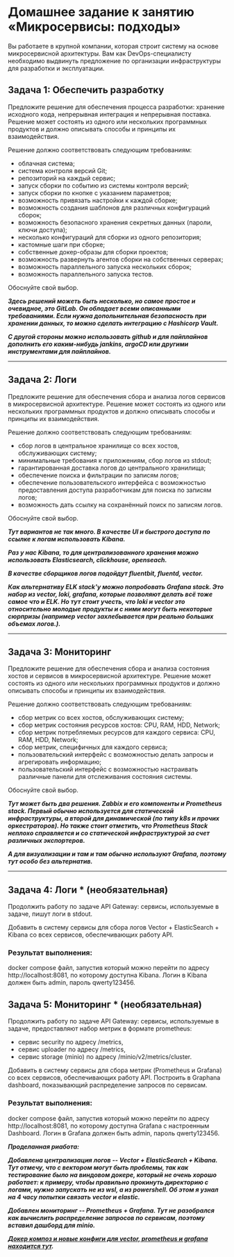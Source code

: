 # Домашнее задание к занятию «Микросервисы: подходы»

Вы работаете в крупной компании, которая строит систему на основе микросервисной архитектуры.
Вам как DevOps-специалисту необходимо выдвинуть предложение по организации инфраструктуры для разработки и эксплуатации.


## Задача 1: Обеспечить разработку

Предложите решение для обеспечения процесса разработки: хранение исходного кода, непрерывная интеграция и непрерывная поставка. 
Решение может состоять из одного или нескольких программных продуктов и должно описывать способы и принципы их взаимодействия.

Решение должно соответствовать следующим требованиям:
- облачная система;
- система контроля версий Git;
- репозиторий на каждый сервис;
- запуск сборки по событию из системы контроля версий;
- запуск сборки по кнопке с указанием параметров;
- возможность привязать настройки к каждой сборке;
- возможность создания шаблонов для различных конфигураций сборок;
- возможность безопасного хранения секретных данных (пароли, ключи доступа);
- несколько конфигураций для сборки из одного репозитория;
- кастомные шаги при сборке;
- собственные докер-образы для сборки проектов;
- возможность развернуть агентов сборки на собственных серверах;
- возможность параллельного запуска нескольких сборок;
- возможность параллельного запуска тестов.

Обоснуйте свой выбор.

_**Здесь решений можеть быть несколько, но самое простое и очевидное, это GitLab. Он обладает всеми описанными требованиями. Если нужна допольнительная безопасность при хранении данных, то можно сделать интеграцию с Hashicorp Vault.**_

_**С другой стороны можно использовать github и для пайплайнов дополнить его каким-нибудь jankins, argoCD или другими инструментами для пайплайнов.**_

---

## Задача 2: Логи

Предложите решение для обеспечения сбора и анализа логов сервисов в микросервисной архитектуре.
Решение может состоять из одного или нескольких программных продуктов и должно описывать способы и принципы их взаимодействия.

Решение должно соответствовать следующим требованиям:
- сбор логов в центральное хранилище со всех хостов, обслуживающих систему;
- минимальные требования к приложениям, сбор логов из stdout;
- гарантированная доставка логов до центрального хранилища;
- обеспечение поиска и фильтрации по записям логов;
- обеспечение пользовательского интерфейса с возможностью предоставления доступа разработчикам для поиска по записям логов;
- возможность дать ссылку на сохранённый поиск по записям логов.

Обоснуйте свой выбор.

_**Тут вариантов не так много. В качестве UI и быстрого доступа по ссылке к логам использовать Kibana.**_

_**Раз у нас Kibana, то для централизованного хранения можно использовать Elasticsearch, clickhouse, openseach.**_

_**В качестве сборщиков логов подойдут fluentbit, fluentd, vector.**_

_**Как альтернативу ELK stack'у можно попробовать Grafana stack. Это набор из vector, loki, grafana, которые позволяют делать всё тоже самое что и ELK. Но тут стоит учесть, что loki и vector это относительно молодые продукты и с ними могут быть некоторые сюрпризы (например vector захлебывается при реально больших объемах логов.).**_

---

## Задача 3: Мониторинг

Предложите решение для обеспечения сбора и анализа состояния хостов и сервисов в микросервисной архитектуре.
Решение может состоять из одного или нескольких программных продуктов и должно описывать способы и принципы их взаимодействия.

Решение должно соответствовать следующим требованиям:
- сбор метрик со всех хостов, обслуживающих систему;
- сбор метрик состояния ресурсов хостов: CPU, RAM, HDD, Network;
- сбор метрик потребляемых ресурсов для каждого сервиса: CPU, RAM, HDD, Network;
- сбор метрик, специфичных для каждого сервиса;
- пользовательский интерфейс с возможностью делать запросы и агрегировать информацию;
- пользовательский интерфейс с возможностью настраивать различные панели для отслеживания состояния системы.

Обоснуйте свой выбор.

_**Тут может быть два решения. Zabbix и его компоненты и Prometheus stack. Первый обычно используется для статической инфраструктуры, а второй для динамической (по типу k8s и прочих оркестраторов). Но также стоит отметить, что Prometheus Stack неплохо справляется и со статической инфраструктурой за счет различных экспортеров.**_

_**А для визуализации и там и там обычно используют Grafana, поэтому тут особо без альтернатив.**_

---

## Задача 4: Логи * (необязательная)

Продолжить работу по задаче API Gateway: сервисы, используемые в задаче, пишут логи в stdout. 

Добавить в систему сервисы для сбора логов Vector + ElasticSearch + Kibana со всех сервисов, обеспечивающих работу API.

### Результат выполнения: 

docker compose файл, запустив который можно перейти по адресу http://localhost:8081, по которому доступна Kibana.
Логин в Kibana должен быть admin, пароль qwerty123456.


## Задача 5: Мониторинг * (необязательная)

Продолжить работу по задаче API Gateway: сервисы, используемые в задаче, предоставляют набор метрик в формате prometheus:

- сервис security по адресу /metrics,
- сервис uploader по адресу /metrics,
- сервис storage (minio) по адресу /minio/v2/metrics/cluster.

Добавить в систему сервисы для сбора метрик (Prometheus и Grafana) со всех сервисов, обеспечивающих работу API.
Построить в Graphana dashboard, показывающий распределение запросов по сервисам.

### Результат выполнения: 

docker compose файл, запустив который можно перейти по адресу http://localhost:8081, по которому доступна Grafana с настроенным Dashboard.
Логин в Grafana должен быть admin, пароль qwerty123456.


_**Проделанная риабота:**_

_**Добавлена централизация логов -- Vector + ElasticSearch + Kibana. Тут отмечу, что с вектором могут быть проблемы, так как тестирование было на виндовом докере, который не очень хорошо работает: к примеру, чтобы правильно прокинуть директорию с логами, нужно запускать не из wsl, а из powershell. Об этом я узнал на 4 часу попытки связать vector и elastic.**_

_**Добавлен мониторинг -- Prometheus + Grafana. Тут не разобрался как вычислить распределение запросов по сервисам, поэтому вставил дашборд для minio.**_

_**[Докер композ и новые конфиги для vector, prometheus и grafana находится тут](11-microservices-02-principles).**_